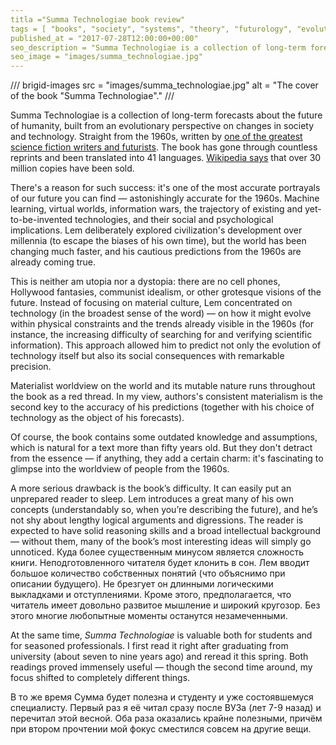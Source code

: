 ```yaml
---
titla ="Summa Technologiae book review"
tags = [ "books", "society", "systems", "theory", "futurology", "evolution", "interesting", "best", "popular-philosophy-books"]
published_at = "2017-07-28T12:00:00+00:00"
seo_description = "Summa Technologiae is a collection of long-term forecasts for the development of humanity, from the perspective of an evolutionary view on society and technology."
seo_image = "images/summa_technologiae.jpg"
---
```


/// brigid-images
src = "images/summa_technologiae.jpg"
alt = "The cover of the book \"Summa Technologiae\"."
///

Summa Technologiae is a collection of long-term forecasts about the future of humanity, built from an evolutionary perspective on changes in society and technology. Straight from the 1960s, written by [one of the greatest science fiction writers and futurists](https://en.wikipedia.org/wiki/Stanisław_Lem). The book has gone through countless reprints and been translated into 41 languages. [Wikipedia says](https://en.wikipedia.org/wiki/Summa_Technologiae) that over 30 million copies have been sold.

There's a reason for such success: it's one of the most accurate portrayals of our future you can find — astonishingly accurate for the 1960s. Machine learning, virtual worlds, information wars, the trajectory of existing and yet-to-be-invented technologies, and their social and psychological implications. Lem deliberately explored civilization's development over millennia (to escape the biases of his own time), but the world has been changing much faster, and his cautious predictions from the 1960s are already coming true.

<!-- more -->

This is neither am utopia nor a dystopia: there are no cell phones, Hollywood fantasies, communist idealism, or other grotesque visions of the future. Instead of focusing on material culture, Lem concentrated on technology (in the broadest sense of the word) — on how it might evolve within physical constraints and the trends already visible in the 1960s (for instance, the increasing difficulty of searching for and verifying scientific information). This approach allowed him to predict not only the evolution of technology itself but also its social consequences with remarkable precision.

Materialist worldview on the world and its mutable nature runs throughout the book as a red thread. In my view, authors's consistent materialism is the second key to the accuracy of his predictions (together with his choice of technology as the object of his forecasts).

Of course, the book contains some outdated knowledge and assumptions, which is natural for a text more than fifty years old. But they don't detract from the essence — if anything, they add a certain charm: it's fascinating to glimpse into the worldview of people from the 1960s.

A more serious drawback is the book’s difficulty. It can easily put an unprepared reader to sleep. Lem introduces a great many of his own concepts (understandably so, when you’re describing the future), and he’s not shy about lengthy logical arguments and digressions. The reader is expected to have solid reasoning skills and a broad intellectual background — without them, many of the book’s most interesting ideas will simply go unnoticed.
Куда более существенным минусом является сложность книги. Неподготовленного читателя будет клонить в сон. Лем вводит большое количество собственных понятий (что объяснимо при описании будущего). Не брезгует он длинными логическими выкладками и отступлениями. Кроме этого, предполагается, что читатель имеет довольно развитое мышление и широкий кругозор. Без этого многие любопытные моменты останутся незамеченными.

At the same time, *Summa Technologiae* is valuable both for students and for seasoned professionals. I first read it right after graduating from university (about seven to nine years ago) and reread it this spring. Both readings proved immensely useful — though the second time around, my focus shifted to completely different things.

В то же время Сумма будет полезна и студенту и уже состоявшемуся специалисту. Первый раз я её читал сразу после ВУЗа (лет 7-9 назад) и перечитал этой весной. Оба раза оказались крайне полезными, причём при втором прочтении мой фокус сместился совсем на другие вещи.
